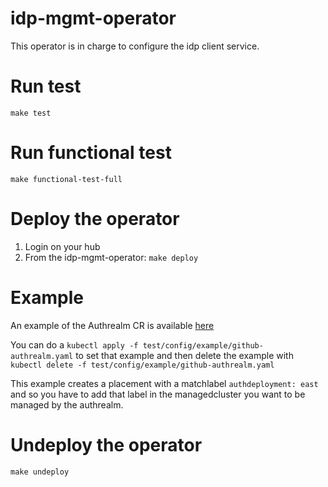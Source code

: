 
[comment]: # ( Copyright Red Hat )
# idp-mgmt-operator
This operator is in charge to configure the idp client service.

# Run test

`make test`

# Run functional test

`make functional-test-full`

# Deploy the operator

1. Login on your hub
2. From the idp-mgmt-operator: `make deploy`

# Example

An example of the Authrealm CR is available [here](test/config/example/github-authrealm.yaml)

You can do a `kubectl apply -f test/config/example/github-authrealm.yaml` to set that example
and then delete the example with `kubectl delete -f test/config/example/github-authrealm.yaml`

This example creates a placement with a matchlabel `authdeployment: east` and so you have to add that label in the managedcluster you want to be managed by the authrealm.

# Undeploy the operator

`make undeploy`